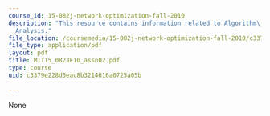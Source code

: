 ```yaml
---
course_id: 15-082j-network-optimization-fall-2010
description: "This resource contains information related to Algorithm\_Design\_and\_\
  Analysis."
file_location: /coursemedia/15-082j-network-optimization-fall-2010/c3379e228d5eac8b3214616a0725a05b_MIT15_082JF10_assn02.pdf
file_type: application/pdf
layout: pdf
title: MIT15_082JF10_assn02.pdf
type: course
uid: c3379e228d5eac8b3214616a0725a05b

---
```

None